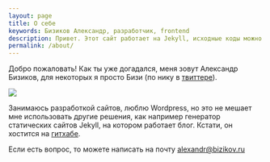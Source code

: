 ```yaml
---
layout: page
title: О себе
keywords: Бизиков Александр, разработчик, frontend
description: Привет. Этот сайт работает на Jekyll, исходные коды можно посмотреть на GitHub.
permalink: /about/
---
```


Добро пожаловать! Как ты уже догадался, меня зовут Александр Бизиков, для некоторых я просто Бизи (по нику в <a href="#">твиттере</a>).

<div class="align-left">
    <img src="{{ site.url }}/upload/page/about/we.jpg" />
</div>

Занимаюсь разработкой сайтов, люблю Wordpress, но это не мешает мне использовать другие решения, как например генератор статических сайтов Jekyll, на котором работает блог. Кстати, он хостится на  <a href="https://github.com/bizikov/bizikov.ru" target="_blank">гитхабе</a>.

Если есть вопрос, то можете написать на почту <span class="file">alexandr@bizikov.ru</span>
